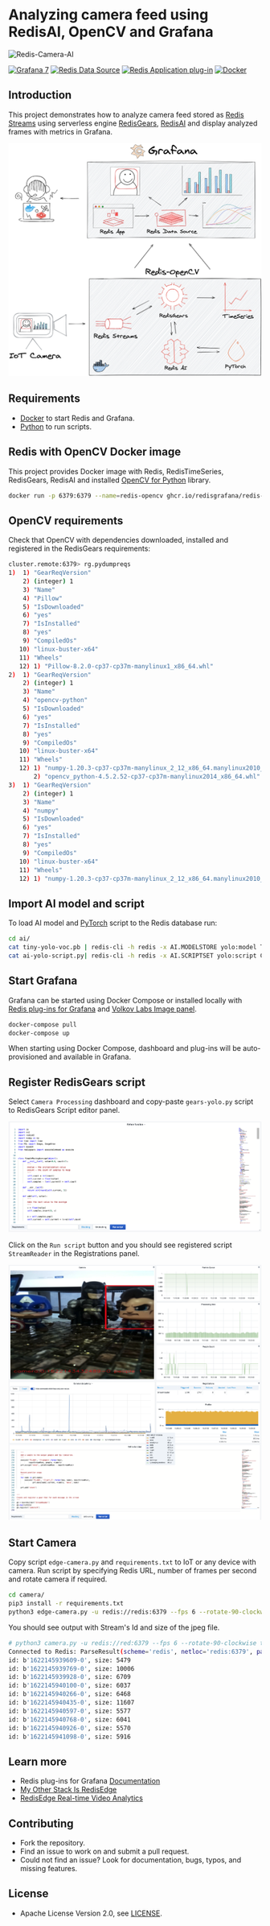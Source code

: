 # Analyzing camera feed using RedisAI, OpenCV and Grafana

![Redis-Camera-AI](https://raw.githubusercontent.com/RedisGrafana/redis-camera-ai/main/images/batman-ai.gif)

[![Grafana 7](https://img.shields.io/badge/Grafana-7-orange)](https://www.grafana.com)
[![Redis Data Source](https://img.shields.io/badge/dynamic/json?color=blue&label=Redis%20Data%20Source&query=%24.version&url=https%3A%2F%2Fgrafana.com%2Fapi%2Fplugins%2Fredis-datasource)](https://grafana.com/grafana/plugins/redis-datasource)
[![Redis Application plug-in](https://img.shields.io/badge/dynamic/json?color=blue&label=Redis%20Application%20plug-in&query=%24.version&url=https%3A%2F%2Fgrafana.com%2Fapi%2Fplugins%2Fredis-app)](https://grafana.com/grafana/plugins/redis-app)
[![Docker](https://github.com/RedisGrafana/redis-camera-ai/actions/workflows/docker.yml/badge.svg)](https://github.com/RedisGrafana/redis-camera-ai/actions/workflows/docker.yml)

## Introduction

This project demonstrates how to analyze camera feed stored as [Redis Streams](https://redis.io/topics/streams-intro) using serverless engine [RedisGears](https://oss.redislabs.com/redisgears/), [RedisAI](https://redisai.io/) and display analyzed frames with metrics in Grafana.

![Redis-Camera-AI](https://raw.githubusercontent.com/RedisGrafana/redis-camera-ai/main/images/redis-camera-ai.png)

## Requirements

- [Docker](https://docker.com) to start Redis and Grafana.
- [Python](https://www.python.org/) to run scripts.

## Redis with OpenCV Docker image

This project provides Docker image with Redis, RedisTimeSeries, RedisGears, RedisAI and installed [OpenCV for Python](https://docs.opencv.org/master/d6/d00/tutorial_py_root.html) library.

```bash
docker run -p 6379:6379 --name=redis-opencv ghcr.io/redisgrafana/redis-opencv:latest
```

## OpenCV requirements

Check that OpenCV with dependencies downloaded, installed and registered in the RedisGears requirements:

```bash
cluster.remote:6379> rg.pydumpreqs
1)  1) "GearReqVersion"
    2) (integer) 1
    3) "Name"
    4) "Pillow"
    5) "IsDownloaded"
    6) "yes"
    7) "IsInstalled"
    8) "yes"
    9) "CompiledOs"
   10) "linux-buster-x64"
   11) "Wheels"
   12) 1) "Pillow-8.2.0-cp37-cp37m-manylinux1_x86_64.whl"
2)  1) "GearReqVersion"
    2) (integer) 1
    3) "Name"
    4) "opencv-python"
    5) "IsDownloaded"
    6) "yes"
    7) "IsInstalled"
    8) "yes"
    9) "CompiledOs"
   10) "linux-buster-x64"
   11) "Wheels"
   12) 1) "numpy-1.20.3-cp37-cp37m-manylinux_2_12_x86_64.manylinux2010_x86_64.whl"
       2) "opencv_python-4.5.2.52-cp37-cp37m-manylinux2014_x86_64.whl"
3)  1) "GearReqVersion"
    2) (integer) 1
    3) "Name"
    4) "numpy"
    5) "IsDownloaded"
    6) "yes"
    7) "IsInstalled"
    8) "yes"
    9) "CompiledOs"
   10) "linux-buster-x64"
   11) "Wheels"
   12) 1) "numpy-1.20.3-cp37-cp37m-manylinux_2_12_x86_64.manylinux2010_x86_64.whl"
```

## Import AI model and script

To load AI model and [PyTorch](https://pytorch.org/) script to the Redis database run:

```bash
cd ai/
cat tiny-yolo-voc.pb | redis-cli -h redis -x AI.MODELSTORE yolo:model TF CPU INPUTS 1 input OUTPUTS 1 output BLOB
cat ai-yolo-script.py| redis-cli -h redis -x AI.SCRIPTSET yolo:script CPU SOURCE
```

## Start Grafana

Grafana can be started using Docker Compose or installed locally with [Redis plug-ins for Grafana](https://redisgrafana.github.io) and [Volkov Labs Image panel](https://github.com/VolkovLabs/grafana-image-panel).

```bash
docker-compose pull
docker-compose up
```

When starting using Docker Compose, dashboard and plug-ins will be auto-provisioned and available in Grafana.

## Register RedisGears script

Select `Camera Processing` dashboard and copy-paste `gears-yolo.py` script to RedisGears Script editor panel.

![RedisGears Script Editor](https://raw.githubusercontent.com/RedisGrafana/redis-camera-ai/main/images/gears-script-editor.png)

Click on the `Run script` button and you should see registered script `StreamReader` in the Registrations panel.

![Camera AI](https://raw.githubusercontent.com/RedisGrafana/redis-camera-ai/main/images/camera-ai.png)

## Start Camera

Copy script `edge-camera.py` and `requirements.txt` to IoT or any device with camera. Run script by specifying Redis URL, number of frames per second and rotate camera if required.

```bash
cd camera/
pip3 install -r requirements.txt
python3 edge-camera.py -u redis://redis:6379 --fps 6 --rotate-90-clockwise true
```

You should see output with Stream's Id and size of the jpeg file.

```bash
# python3 camera.py -u redis://red:6379 --fps 6 --rotate-90-clockwise true
Connected to Redis: ParseResult(scheme='redis', netloc='redis:6379', path='', params='', query='', fragment='')
id: b'1622145939609-0', size: 5479
id: b'1622145939769-0', size: 10006
id: b'1622145939928-0', size: 6709
id: b'1622145940100-0', size: 6037
id: b'1622145940266-0', size: 6468
id: b'1622145940435-0', size: 11607
id: b'1622145940597-0', size: 5577
id: b'1622145940768-0', size: 6041
id: b'1622145940926-0', size: 5570
id: b'1622145941098-0', size: 5916
```

## Learn more

- Redis plug-ins for Grafana [Documentation](https://redisgrafana.github.io/)
- [My Other Stack Is RedisEdge](https://redislabs.com/blog/my-other-stack-is-redisedge/)
- [RedisEdge Real-time Video Analytics](https://github.com/RedisGears/EdgeRealtimeVideoAnalytics)

## Contributing

- Fork the repository.
- Find an issue to work on and submit a pull request.
- Could not find an issue? Look for documentation, bugs, typos, and missing features.

## License

- Apache License Version 2.0, see [LICENSE](https://github.com/RedisGrafana/redis-camera-ai/blob/main/LICENSE).
